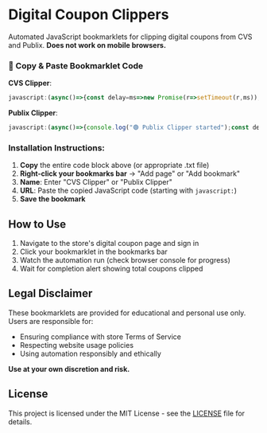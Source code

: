 # Digital Coupon Clippers

Automated JavaScript bookmarklets for clipping digital coupons from CVS and Publix. **Does not work on mobile browsers.**

### 🔗 Copy & Paste Bookmarklet Code

**CVS Clipper**: 
```javascript
javascript:(async()=>{const delay=ms=>new Promise(r=>setTimeout(r,ms)),scrollDelay=1000,clipDelay=500;let clipped=0,scrollCount=0;const isAtBottom=()=>(window.innerHeight+window.scrollY)>=document.body.offsetHeight-100;console.log("📜 CVS Clipper started...");while(!isAtBottom()&&scrollCount<50){let coupons=[...document.querySelectorAll("button.coupon-action.button-blue.sc-send-to-card-action")];for(let btn of coupons){if(btn.offsetParent!==null&&!btn.disabled){try{btn.scrollIntoView({behavior:"smooth",block:"center"});const rect=btn.getBoundingClientRect();const x=rect.left+rect.width/2+(Math.random()-0.5)*10;const y=rect.top+rect.height/2+(Math.random()-0.5)*10;btn.dispatchEvent(new MouseEvent('mousedown',{bubbles:true,clientX:x,clientY:y}));btn.dispatchEvent(new MouseEvent('mouseup',{bubbles:true,clientX:x,clientY:y}));btn.click();clipped++;console.log(`🔘 Clipped #${clipped}`);await delay(clipDelay);}catch(e){console.warn("⚠️ Clip failed:",e);}}}scrollCount++;window.scrollBy(0,500);await delay(scrollDelay);console.log(`📍 Scroll ${scrollCount}, at bottom: ${isAtBottom()}`);}console.log(`🎉 Done! Clipped ${clipped} coupons.`);alert(`🎉 Done!\nYou clipped ${clipped} new coupon${clipped===1?"":"s"}.`);})();
```

**Publix Clipper**: 
```javascript
javascript:(async()=>{console.log("🟢 Publix Clipper started");const delay=t=>new Promise(r=>setTimeout(r,t));const randomDelay=(min,max)=>delay(Math.floor(Math.random()*(max-min+1))+min);let clipped=0;const scrollToEl=e=>e.scrollIntoView({behavior:"smooth",block:"center"});const humanClick=async(btn)=>{const rect=btn.getBoundingClientRect();const x=rect.left+rect.width*0.5+Math.random()*10-5;const y=rect.top+rect.height*0.5+Math.random()*10-5;btn.focus();btn.dispatchEvent(new MouseEvent("mouseover",{bubbles:true,clientX:x,clientY:y}));await delay(50);btn.dispatchEvent(new MouseEvent("mousedown",{bubbles:true,clientX:x,clientY:y}));await delay(50);btn.dispatchEvent(new MouseEvent("mouseup",{bubbles:true,clientX:x,clientY:y}));btn.click();};async function clickLoadMoreAndWait(){const btn=document.querySelector('button[data-qa-automation="button-Load more"]');if(!btn)return false;console.log("⬇️ Load more found, clicking...");scrollToEl(btn);await humanClick(btn);window.scrollTo(0,document.body.scrollHeight);let retries=10,last=0;while(retries-->0){await delay(1000);let current=Array.from(document.querySelectorAll('button.p-coupon-button')).filter(e=>e.textContent?.trim()==="Clip coupon").length;if(current>last){console.log(`✅ Found ${current} coupons after load.`);return true;}}console.log("❌ No new coupons after Load more.");return false;}let pass=0,maxPasses=25;for(;pass++<maxPasses;){let buttons=Array.from(document.querySelectorAll('button.p-coupon-button')).filter(e=>e.textContent?.trim()==="Clip coupon");console.log(`🔍 Pass ${pass}: ${buttons.length} unclipped coupons`);if(buttons.length===0){const loaded=await clickLoadMoreAndWait();if(!loaded)break;}else{for(const btn of buttons){scrollToEl(btn);try{await humanClick(btn);clipped++;console.log(`🧾 Clipped #${clipped}`);await randomDelay(250,400);}catch(e){console.warn("❌ Failed to click:",e);}}}}console.log(`✅ Publix Clipper finished. Total clipped: ${clipped}`);alert(`✅ Publix Clipper finished. Total clipped: ${clipped}`);})();
```

### Installation Instructions:
1. **Copy** the entire code block above (or appropriate .txt file)
2. **Right-click your bookmarks bar** → "Add page" or "Add bookmark"
3. **Name**: Enter "CVS Clipper" or "Publix Clipper"
4. **URL**: Paste the copied JavaScript code (starting with `javascript:`)
5. **Save the bookmark**

## How to Use

1. Navigate to the store's digital coupon page and sign in
2. Click your bookmarklet in the bookmarks bar
3. Watch the automation run (check browser console for progress)
4. Wait for completion alert showing total coupons clipped

## Legal Disclaimer

These bookmarklets are provided for educational and personal use only. Users are responsible for:

- Ensuring compliance with store Terms of Service
- Respecting website usage policies  
- Using automation responsibly and ethically

**Use at your own discretion and risk.**

## License

This project is licensed under the MIT License - see the [LICENSE](LICENSE) file for details.